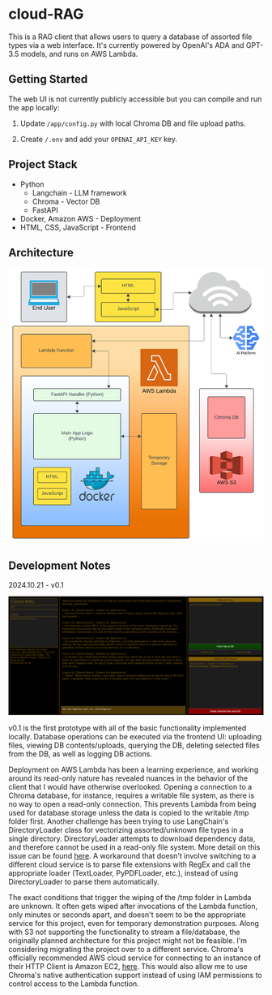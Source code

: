 # cloud-RAG

This is a RAG client that allows users to query a database of assorted file types via a web interface. It's currently powered by OpenAI's ADA and GPT-3.5 models, and runs on AWS Lambda.

## Getting Started

The web UI is not currently publicly accessible but you can compile and run the app locally:

1. Update <code>/app/config.py</code> with local Chroma DB and file upload paths.

2. Create <code>/.env</code> and add your <code>OPENAI_API_KEY</code> key.


## Project Stack

- Python
  - Langchain - LLM framework
  - Chroma - Vector DB
  - FastAPI
- Docker, Amazon AWS - Deployment
- HTML, CSS, JavaScript - Frontend

## Architecture

<img src="https://github.com/arunwidjaja/cloud-RAG/blob/main/README_files/cloud_rag_architecture.svg" />



## Development Notes

2024.10.21 - v0.1

<img src="https://github.com/arunwidjaja/cloud-RAG/blob/main/README_files/v0.1.PNG?raw=true" />

v0.1 is the first prototype with all of the basic functionality implemented locally. Database operations can be executed via the frontend UI: uploading files, viewing DB contents/uploads, querying the DB, deleting selected files from the DB, as well as logging DB actions.

Deployment on AWS Lambda has been a learning experience, and working around its read-only nature has revealed nuances in the behavior of the client that I would have otherwise overlooked. Opening a connection to a Chroma database, for instance, requires a writable file system, as there is no way to open a read-only connection. This prevents Lambda from being used for database storage unless the data is copied to the writable /tmp folder first.
Another challenge has been trying to use LangChain's DirectoryLoader class for vectorizing assorted/unknown file types in a single directory. DirectoryLoader attempts to download dependency data, and therefore cannot be used in a read-only file system. More detail on this issue can be found [here](https://github.com/langchain-ai/langchain/issues/17936#issuecomment-2021689653). A workaround that doesn't involve switching to a different cloud service is to parse file extensions with RegEx and call the appropriate loader (TextLoader, PyPDFLoader, etc.), instead of using DirectoryLoader to parse them automatically.

The exact conditions that trigger the wiping of the /tmp folder in Lambda are unknown. It often gets wiped after invocations of the Lambda function, only minutes or seconds apart, and doesn't seem to be the appropriate service for this project, even for temporary demonstration purposes. Along with S3 not supporting the functionality to stream a file/database, the originally planned architecture for this project might not be feasible. I'm considering migrating the project over to a different service.  Chroma's officially recommended AWS cloud service for connecting to an instance of their HTTP Client is Amazon EC2, [here](https://docs.trychroma.com/deployment/aws). This would also allow me to use Chroma's native authentication support instead of using IAM permissions to control access to the Lambda function.

